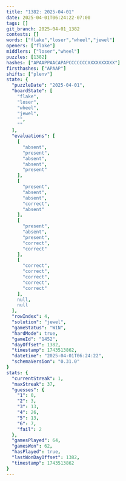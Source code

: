 ```yaml
---
title: "1382: 2025-04-01"
date: 2025-04-01T06:24:22-07:00
tags: []
git_branch: 2025-04-01_1382
contests: []
words: ["flake","loser","wheel","jewel"]
openers: ["flake"]
middlers: ["loser","wheel"]
puzzles: [1382]
hashes: ["APAAPPAACAPAPCCCCCCCXXXXXXXXXX"]
firsthashes: ["APAAP"]
shifts: ["plenv"]
state: {
  "puzzleDate": "2025-04-01",
  "boardState": [
    "flake",
    "loser",
    "wheel",
    "jewel",
    "",
    ""
  ],
  "evaluations": [
    [
      "absent",
      "present",
      "absent",
      "absent",
      "present"
    ],
    [
      "present",
      "absent",
      "absent",
      "correct",
      "absent"
    ],
    [
      "present",
      "absent",
      "present",
      "correct",
      "correct"
    ],
    [
      "correct",
      "correct",
      "correct",
      "correct",
      "correct"
    ],
    null,
    null
  ],
  "rowIndex": 4,
  "solution": "jewel",
  "gameStatus": "WIN",
  "hardMode": true,
  "gameId": "1452",
  "dayOffset": 1382,
  "timestamp": 1743513862,
  "datetime": "2025-04-01T06:24:22",
  "schemaVersion": "0.31.0"
}
stats: {
  "currentStreak": 1,
  "maxStreak": 37,
  "guesses": {
    "1": 0,
    "2": 3,
    "3": 13,
    "4": 26,
    "5": 13,
    "6": 7,
    "fail": 2
  },
  "gamesPlayed": 64,
  "gamesWon": 62,
  "hasPlayed": true,
  "lastWonDayOffset": 1382,
  "timestamp": 1743513862
}
---
```

<!-- more -->
